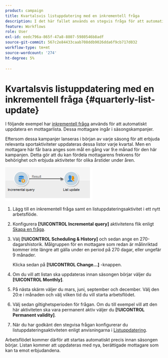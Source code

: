 ```yaml
---
product: campaign
title: Kvartalsvis listuppdatering med en inkrementell fråga
description: I det här fallet används en stegvis fråga för att automatiskt uppdatera en mottagarlista.
feature: Workflows
role: User
exl-id: eedc796a-865f-47a8-8807-5980546b8adf
source-git-commit: 567c2e84433caab708ddb9026dda6f9cb717d032
workflow-type: tm+mt
source-wordcount: '274'
ht-degree: 5%

---
```


# Kvartalsvis listuppdatering med en inkrementell fråga {#quarterly-list-update}



I följande exempel har [inkrementell fråga](incremental-query.md) används för att automatiskt uppdatera en mottagarlista. Dessa mottagare ingår i säsongskampanjer.

Eftersom dessa kampanjer lanseras i början av varje säsong för att erbjuda relevanta sportaktiviteter uppdateras dessa listor varje kvartal. Men en mottagare här får bara anges som mål en gång var 9:e månad för den här kampanjen. Detta gör att du kan fördela mottagarens frekvens för behörighet och erbjuda aktiviteter för olika årstider under åren.

![](assets/incremental_query_example.png)

1. Lägg till en inkrementell fråga samt en listuppdateringsaktivitet i ett nytt arbetsflöde.
1. Konfigurera **[!UICONTROL Incremental query]** aktivitetens flik enligt [Skapa en fråga](query.md#creating-a-query).
1. Välj **[!UICONTROL Scheduling & History]** och sedan ange en 270-dagarshistorik. Målgruppen för en mottagare som redan är målinriktad kommer inte längre att gälla under en period på 270 dagar, eller ungefär 9 månader.

   Klicka sedan på **[!UICONTROL Change...]** -knappen.

1. Om du vill att listan ska uppdateras innan säsongen börjar väljer du **[!UICONTROL Monthly]**.
1. På nästa skärm väljer du mars, juni, september och december. Välj den 20:e i månaden och välj vilken tid du vill starta arbetsflödet.
1. Välj sedan giltighetsperioden för frågan. Om du till exempel vill att den här aktiviteten ska vara permanent aktiv väljer du **[!UICONTROL Permanent validity]**.

1. När du har godkänt den stegvisa frågan konfigurerar du listuppdateringsaktiviteten enligt anvisningarna i [Listuppdatering](list-update.md).

Arbetsflödet kommer därför att startas automatiskt precis innan säsongen börjar. Listan kommer att uppdateras med nya, berättigade mottagare som kan ta emot erbjudandena.
